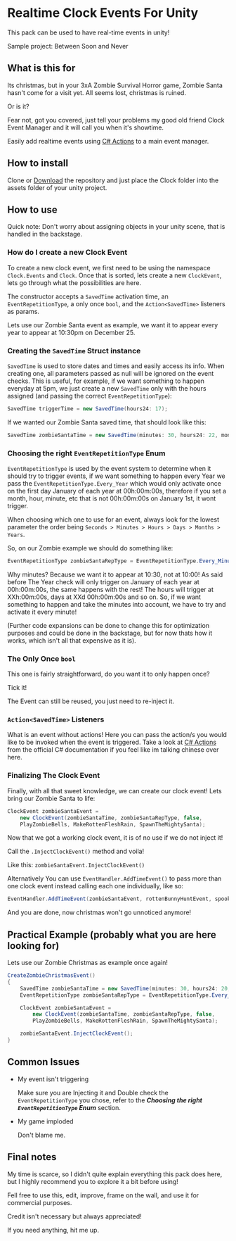 # Realtime Clock Events For Unity

This pack can be used to have real-time events in unity!

Sample project: Between Soon and Never

## What is this for

Its christmas, but in your 3xA Zombie Survival Horror game, Zombie Santa hasn't
come for a visit yet.
All seems lost, christmas is ruined.

Or is it?

Fear not, got you covered, just tell your problems my good old friend
Clock Event Manager and it will call you when it's showtime.

Easily add realtime events using [C# Actions](https://docs.microsoft.com/en-us/dotnet/api/system.action-1?view=netframework-4.8) to a main event manager.

## How to install

Clone or [Download](https://github.com/ThomasFranque/RealtimeClockEventsForUnity/archive/master.zip) the repository and just place the Clock folder into the assets
folder of your unity project.

## How to use

Quick note: Don't worry about assigning objects in your unity scene, that is
handled in the backstage.

### How do I create a new Clock Event

To create a new clock event, we first need to be using the namespace `Clock.Events`
and `Clock`.
Once that is sorted, lets create a new `ClockEvent`, lets go through what
the possibilities are here.

The constructor accepts a `SavedTime` activation time, an `EventRepetitionType`,
a only once `bool`, and the `Action<SavedTime>` listeners as params.

Lets use our Zombie Santa event as example, we want it to appear every year
to appear at 10:30pm on December 25.

### Creating the `SavedTime` Struct instance

`SavedTime` is used to store dates and times and easily access its info.
When creating one, all parameters passed as null will be ignored on the event
checks. This is useful, for example, if we want something to happen everyday at
5pm, we just create a new `SavedTime` only with the hours assigned (and passing
the correct `EventRepetitionType`):

```cs
SavedTime triggerTime = new SavedTime(hours24: 17);
```

If we wanted our Zombie Santa saved time, that should look like this:

```cs
SavedTime zombieSantaTime = new SavedTime(minutes: 30, hours24: 22, month: 12);
```

### Choosing the right `EventRepetitionType` Enum

`EventRepetitionType` is used by the event system to determine when it should
try to trigger events, if we want something to happen every Year we pass the
`EventRepetitionType.Every_Year` which would only activate once on the first day
January of each year at 00h:00m:00s, therefore if you set a month, hour, minute, etc
that is not 00h:00m:00s on January 1st, it wont trigger.

When choosing which one to use for an event, always look for the lowest parameter
the order being `Seconds > Minutes > Hours > Days > Months > Years`.

So, on our Zombie example we should do something like:

```cs
EventRepetitionType zombieSantaRepType = EventRepetitionType.Every_Minute;
```

Why minutes? Because we want it to appear at 10:30, not at 10:00! As said before
The Year check will only trigger on January of each year at 00h:00m:00s, the same
happens with the rest! The hours will trigger at XXh:00m:00s, days at
XXd 00h:00m:00s and so on. So, if we want something to happen and take the
minutes into account, we have to try and activate it every minute!

(Further code expansions can be done to change this for optimization purposes
and could be done in the backstage, but for now thats how it works,
which isn't all that expensive as it is).

### The Only Once `bool`

This one is fairly straightforward, do you want it to only happen once?

Tick it!

The Event can still be reused, you just need to re-inject it.

### `Action<SavedTime>` Listeners

What is an event without actions! Here you can pass the action/s you would like
to be invoked when the event is triggered.
Take a look at [C# Actions](https://docs.microsoft.com/en-us/dotnet/api/system.action-1?view=netframework-4.8)
from the official C# documentation if you feel like im talking chinese over here.

### Finalizing The Clock Event

Finally, with all that sweet knowledge, we can create our clock event!
Lets bring our Zombie Santa to life:

```cs
ClockEvent zombieSantaEvent =
    new ClockEvent(zombieSantaTime, zombieSantaRepType, false,
    PlayZombieBells, MakeRottenFleshRain, SpawnTheMightySanta);
```

Now that we got a working clock event, it is of no use if we do not inject it!

Call the `.InjectClockEvent()` method and voila!

Like this: `zombieSantaEvent.InjectClockEvent()`

Alternatively You can use `EventHandler.AddTimeEvent()` to pass more than one clock
event instead calling each one individually, like so:

```cs
EventHandler.AddTimeEvent(zombieSantaEvent, rottenBunnyHuntEvent, spookyZombiesEvent);
```

And you are done, now christmas won't go unnoticed anymore!

## Practical Example (probably what you are here looking for)

Lets use our Zombie Christmas as example once again!

```cs
CreateZombieChristmasEvent()
{
    SavedTime zombieSantaTime = new SavedTime(minutes: 30, hours24: 20, month: 12);
    EventRepetitionType zombieSantaRepType = EventRepetitionType.Every_Minute;

    ClockEvent zombieSantaEvent =
        new ClockEvent(zombieSantaTime, zombieSantaRepType, false,
        PlayZombieBells, MakeRottenFleshRain, SpawnTheMightySanta);

    zombieSantaEvent.InjectClockEvent();
}
```

## Common Issues

- My event isn't triggering
  
    Make sure you are Injecting it and Double check the `EventRepetitionType`
    you chose, refer to the ***Choosing the right `EventRepetitionType` Enum***
    section.

- My game imploded

    Don't blame me.

## Final notes

My time is scarce, so I didn't quite explain everything this pack does here, but
I highly recommend you to explore it a bit before using!

Fell free to use this, edit, improve, frame on the wall, and use it for commercial
purposes.

Credit isn't necessary but always appreciated!

If you need anything, hit me up.
